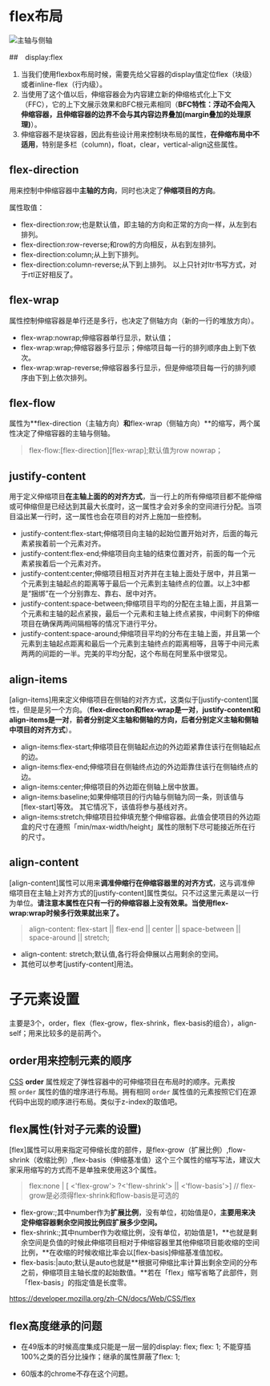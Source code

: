 # flex布局

![主轴与侧轴](D:\learn-space\blog\flex布局\主轴与侧轴.bmp)

##　display:flex

1. 当我们使用flexbox布局时候，需要先给父容器的display值定位flex（块级）或者inline-flex（行内级）。
2. 当使用了这个值以后，伸缩容器会为内容建立新的伸缩格式化上下文（FFC），它的上下文展示效果和BFC根元素相同（**BFC特性：浮动不会闯入伸缩容器，且伸缩容器的边界不会与其内容边界叠加(margin叠加的处理原理)**）。
3. 伸缩容器不是块容器，因此有些设计用来控制块布局的属性，**在伸缩布局中不适用**，特别是多栏（column)，float，clear，vertical-align这些属性。


## flex-direction

用来控制中伸缩容器中**主轴的方向**，同时也决定了**伸缩项目的方向**。

属性取值：

- flex-direction:row;也是默认值，即主轴的方向和正常的方向一样，从左到右排列。
- flex-direction:row-reverse;和row的方向相反，从右到左排列。
- flex-direction:column;从上到下排列。
- flex-direction:column-reverse;从下到上排列。 以上只针对ltr书写方式，对于rtl正好相反了。

## flex-wrap

属性控制伸缩容器是单行还是多行，也决定了侧轴方向（新的一行的堆放方向）。

- flex-wrap:nowrap;伸缩容器单行显示，默认值；
- flex-wrap:wrap;伸缩容器多行显示；伸缩项目每一行的排列顺序由上到下依次。
- flex-wrap:wrap-reverse;伸缩容器多行显示，但是伸缩项目每一行的排列顺序由下到上依次排列。

## flex-flow

属性为**flex-direction（主轴方向）**和**flex-wrap（侧轴方向）**的缩写，两个属性决定了伸缩容器的主轴与侧轴。

> flex-flow:[flex-direction][flex-wrap];默认值为row nowrap；

## justify-content

用于定义伸缩项目**在主轴上面的的对齐方式**，当一行上的所有伸缩项目都不能伸缩或可伸缩但是已经达到其最大长度时，这一属性才会对多余的空间进行分配。当项目溢出某一行时，这一属性也会在项目的对齐上施加一些控制。

- justify-content:flex-start;伸缩项目向主轴的起始位置开始对齐，后面的每元素紧挨着前一个元素对齐。
- justify-content:flex-end;伸缩项目向主轴的结束位置对齐，前面的每一个元素紧挨着后一个元素对齐。
- justify-content:center;伸缩项目相互对齐并在主轴上面处于居中，并且第一个元素到主轴起点的距离等于最后一个元素到主轴终点的位置。以上3中都是“捆绑”在一个分别靠左、靠右、居中对齐。
- justify-content:space-between;伸缩项目平均的分配在主轴上面，并且第一个元素和主轴的起点紧挨，最后一个元素和主轴上终点紧挨，中间剩下的伸缩项目在确保两两间隔相等的情况下进行平分。
- justify-content:space-around;伸缩项目平均的分布在主轴上面，并且第一个元素到主轴起点距离和最后一个元素到主轴终点的距离相等，且等于中间元素两两的间距的一半。完美的平均分配，这个布局在阿里系中很常见。



## align-items

[align-items]用来定义伸缩项目在侧轴的对齐方式，这类似于[justify-content]属性，但是是另一个方向。（**flex-directon和flex-wrap是一对**，**justify-content和align-items是一对**，**前者分别定义主轴和侧轴的方向，后者分别定义主轴和侧轴中项目的对齐方式**）。

- align-items:flex-start;伸缩项目在侧轴起点边的外边距紧靠住该行在侧轴起点的边。
- align-items:flex-end;伸缩项目在侧轴终点边的外边距靠住该行在侧轴终点的边。
- align-items:center;伸缩项目的外边距在侧轴上居中放置。
- align-items:baseline;如果伸缩项目的行内轴与侧轴为同一条，则该值与[flex-start]等效。 其它情况下，该值将参与基线对齐。
- align-items:stretch;伸缩项目拉伸填充整个伸缩容器。此值会使项目的外边距盒的尺寸在遵照「min/max-width/height」属性的限制下尽可能接近所在行的尺寸。

## align-content

[align-content]属性可以用来**调准伸缩行在伸缩容器里的对齐方式**，这与调准伸缩项目在主轴上对齐方式的[justify-content]属性类似。只不过这里元素是以一行为单位。**请注意本属性在只有一行的伸缩容器上没有效果。当使用flex-wrap:wrap时候多行效果就出来了。**

> align-content: flex-start || flex-end || center || space-between || space-around || stretch;

- align-content: stretch;默认值,各行将会伸展以占用剩余的空间。
- 其他可以参考[justify-content]用法。



# 子元素设置

主要是3个，order，flex（flex-grow，flex-shrink，flex-basis的组合），align-self；用来比较多的是前两个。

## order用来控制元素的顺序

[CSS](https://developer.mozilla.org/zh-CN/docs/CSS) **order** 属性规定了弹性容器中的可伸缩项目在布局时的顺序。元素按照 `order` 属性的值的增序进行布局。拥有相同 `order` 属性值的元素按照它们在源代码中出现的顺序进行布局。类似于z-index的取值吧。

## flex属性(针对子元素的设置)

[flex]属性可以用来指定可伸缩长度的部件，是flex-grow（扩展比例）,flow-shrink（收缩比例）,flex-basis（伸缩基准值）这个三个属性的缩写写法，建议大家采用缩写的方式而不是单独来使用这3个属性。

> flex:none | [ <'flex-grow'> ?<'flew-shrink'> || <'flow-basis'>]
> // flex-grow是必须得flex-shrink和flow-basis是可选的

- flex-grow:;其中number作为**扩展比例**，没有单位，初始值是0，**主要用来决定伸缩容器剩余空间按比例应扩展多少空间。**
- flex-shrink:;其中number作为收缩比例，没有单位，初始值是1，**也就是剩余空间是负值的时候此伸缩项目相对于伸缩容器里其他伸缩项目能收缩的空间比例，**在收缩的时候收缩比率会以[flex-basis]伸缩基准值加权。
- flex-basis:|auto;默认是auto也就是**根据可伸缩比率计算出剩余空间的分布之前，伸缩项目主轴长度的起始数值。**若在「flex」缩写省略了此部件，则「flex-basis」的指定值是长度零。

https://developer.mozilla.org/zh-CN/docs/Web/CSS/flex



## flex高度继承的问题

- 在49版本的时候高度集成只能是一层一层的display: flex;  flex: 1; 不能穿插100%之类的百分比操作；继承的属性屏蔽了flex: 1;

- 60版本的chrome不存在这个问题。